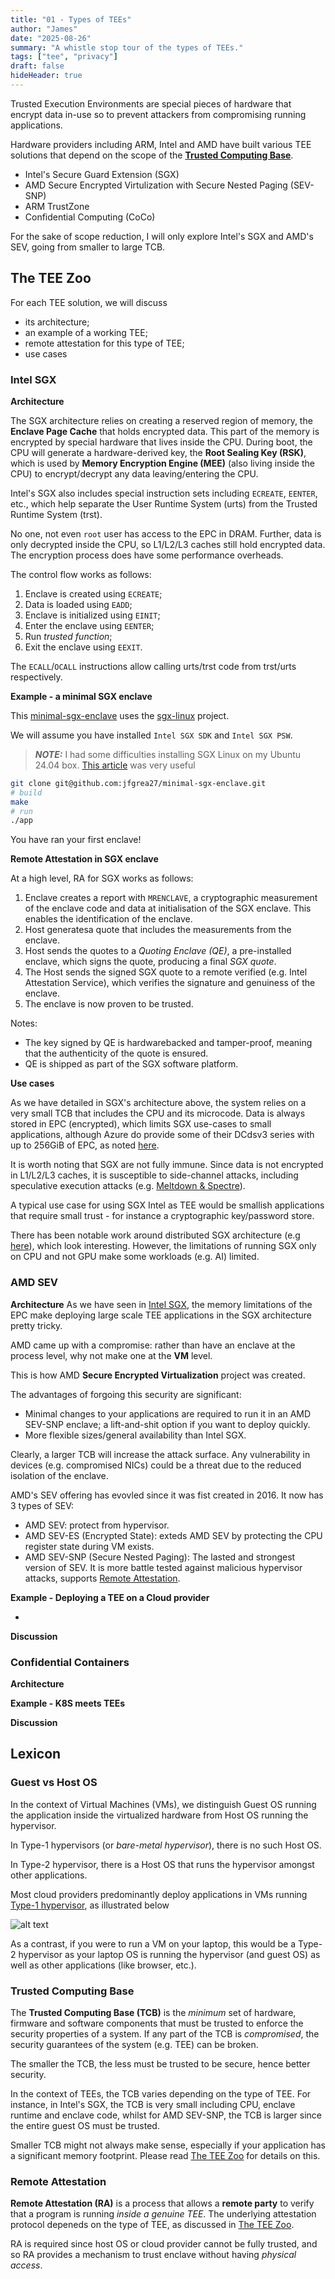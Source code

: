 ```yaml
---
title: "01 - Types of TEEs"
author: "James"
date: "2025-08-26"
summary: "A whistle stop tour of the types of TEEs."
tags: ["tee", "privacy"]
draft: false
hideHeader: true
---
```


Trusted Execution Environments are special pieces of hardware that encrypt data in-use so to prevent attackers from compromising running applications.

Hardware providers including ARM, Intel and AMD have built various TEE solutions that depend on the scope of the [**Trusted Computing Base**](#trusted-computing-base).

- Intel's Secure Guard Extension (SGX)
- AMD Secure Encrypted Virtulization with Secure Nested Paging (SEV-SNP)
- ARM TrustZone
- Confidential Computing (CoCo)

For the sake of scope reduction, I will only explore Intel's SGX and AMD's SEV, going from smaller to large TCB.

## The TEE Zoo

For each TEE solution, we will discuss

- its architecture;
- an example of a working TEE;
- remote attestation for this type of TEE;
- use cases

### Intel SGX

**Architecture**

The SGX architecture relies on creating a reserved region of memory, the **Enclave Page Cache** that holds encrypted data. This part of the memory is encrypted by special hardware that lives inside the CPU.
During boot, the CPU will generate a hardware-derived key, the **Root Sealing Key (RSK)**, which is used by **Memory Encryption Engine (MEE)** (also living inside the CPU) to encrypt/decrypt any data leaving/entering the CPU.

Intel's SGX also includes special instruction sets including `ECREATE`, `EENTER`, etc., which help separate the User Runtime System (urts) from the Trusted Runtime System (trst).

No one, not even `root` user has access to the EPC in DRAM. Further, data is only decrypted inside the CPU, so L1/L2/L3 caches still hold encrypted data. The encryption process does have some performance overheads.

The control flow works as follows:

1. Enclave is created using `ECREATE`;
2. Data is loaded using `EADD`;
3. Enclave is initialized using `EINIT`;
4. Enter the enclave using `EENTER`;
5. Run _trusted function_;
6. Exit the enclave using `EEXIT`.

The `ECALL`/`OCALL` instructions allow calling urts/trst code from trst/urts respectively.

**Example - a minimal SGX enclave**

This [minimal-sgx-enclave](https://github.com/jfgrea27/minimal-sgx-enclave) uses the [sgx-linux](https://github.com/intel/linux-sgx) project. 

We will assume you have installed `Intel SGX SDK` and `Intel SGX PSW`.

> **_NOTE:_** I had some difficulties installing SGX Linux on my Ubuntu 24.04 box. [This article](https://codentium.com/setting-up-intel-sgx/) was very useful

```sh
git clone git@github.com:jfgrea27/minimal-sgx-enclave.git
# build
make
# run
./app
```

You have ran your first enclave!

**Remote Attestation in SGX enclave**

At a high level, RA for SGX works as follows:

1. Enclave creates a report with `MRENCLAVE`, a cryptographic measurement of the enclave code and data at initialisation of the SGX enclave. This enables the identification of the enclave.
2. Host generatesa quote that includes the measurements from the enclave. 
3. Host sends the quotes to a *Quoting Enclave (QE)*, a pre-installed enclave, which signs the quote, producing a final *SGX quote*.
4. The Host sends the signed SGX quote to a remote verified (e.g. Intel Attestation Service), which verifies the signature and genuiness of the enclave.
5. The enclave is now proven to be trusted. 

Notes:
- The key signed by QE is hardwarebacked and tamper-proof, meaning that the authenticity of the quote is ensured. 
- QE is shipped as part of the SGX software platform.

**Use cases**

As we have detailed in SGX's architecture above, the system relies on a very small TCB that includes the CPU and its microcode. Data is always stored in EPC (encrypted), which limits SGX use-cases to small applications, although Azure do provide some of their DCdsv3 series with up to 256GiB of EPC, as noted [here](https://learn.microsoft.com/en-us/azure/virtual-machines/sizes/general-purpose/dcdsv3-series?tabs=sizebasic#sizes-in-series).

It is worth noting that SGX are not fully immune. Since data is not encrypted in L1/L2/L3 caches, it is susceptible to side-channel attacks, including speculative execution attacks (e.g. [Meltdown & Spectre](https://meltdownattack.com/)).

A typical use case for using SGX Intel as TEE would be smallish applications that require small trust - for instance a cryptographic key/password store.

There has been notable work around distributed SGX architecture (e.g [here](https://arxiv.org/pdf/2207.05079)), which look interesting. However, the limitations of running SGX only on CPU and not GPU make some workloads (e.g. AI) limited.

### AMD SEV

**Architecture**
As we have seen in [Intel SGX](#intel-sgx), the memory limitations of the EPC make deploying large scale TEE applications in the SGX architecture pretty tricky.

AMD came up with a compromise: rather than have an enclave at the process level, why not make one at the **VM** level.

This is how AMD **Secure Encrypted Virtualization** project was created. 

The advantages of forgoing this security are significant:

- Minimal changes to your applications are required to run it in an AMD SEV-SNP enclave; a lift-and-shit option if you want to deploy quickly.
- More flexible sizes/general availability than Intel SGX.

Clearly, a larger TCB will increase the attack surface. Any vulnerability in devices (e.g. compromised NICs) could be a threat due to the reduced isolation of the enclave.

AMD's SEV offering has evovled since it was fist created in 2016. It now has 3 types of SEV:

- AMD SEV: protect from hypervisor. 
- AMD SEV-ES (Encrypted State): exteds AMD SEV by protecting the CPU register state during VM exists.
- AMD SEV-SNP (Secure Nested Paging): The lasted and strongest version of SEV. It is more battle tested against malicious hypervisor attacks, supports [Remote Attestation](#remote-attestation).


**Example - Deploying a TEE on a Cloud provider**

- 

**Discussion**

### Confidential Containers

**Architecture**

**Example - K8S meets TEEs**

**Discussion**

## Lexicon

### Guest vs Host OS

In the context of Virtual Machines (VMs), we distinguish Guest OS running the application inside the virtualized hardware from Host OS running the hypervisor.

In Type-1 hypervisors (or _bare-metal hypervisor_), there is no such Host OS.

In Type-2 hypervisor, there is a Host OS that runs the hypervisor amongst other applications.

Most cloud providers predominantly deploy applications in VMs running [Type-1 hypervisor](https://en.wikipedia.org/wiki/Hypervisor), as illustrated below

![alt text](hypervisor-types.png "Types of hypervisor - (Wikipedia)")

As a contrast, if you were to run a VM on your laptop, this would be a Type-2 hypervisor as your laptop OS is running the hypervisor (and guest OS) as well as other applications (like browser, etc.).

### Trusted Computing Base

The **Trusted Computing Base (TCB)** is the _minimum_ set of hardware, firmware and software components that must be trusted to enforce the security properties of a system. If any part of the TCB is _compromised_, the security guarantees of the system (e.g. TEE) can be broken.

The smaller the TCB, the less must be trusted to be secure, hence better security.

In the context of TEEs, the TCB varies depending on the type of TEE. For instance, in Intel's SGX, the TCB is very small including CPU, enclave runtime and enclave code, whilst for AMD SEV-SNP, the TCB is larger since the entire guest OS must be trusted.

Smaller TCB might not always make sense, especially if your application has a significant memory footprint. Please read [The TEE Zoo](#the-tee-zoo) for details on this.

### Remote Attestation

**Remote Attestation (RA)** is a process that allows a **remote party** to verify that a program is running *inside a genuine TEE*. The underlying attestation protocol depeneds on the type of TEE, as discussed in [The TEE Zoo](#the-tee-zoo).

RA is required since host OS or cloud provider cannot be fully trusted, and so RA provides a mechanism to trust enclave without having *physical access*.

